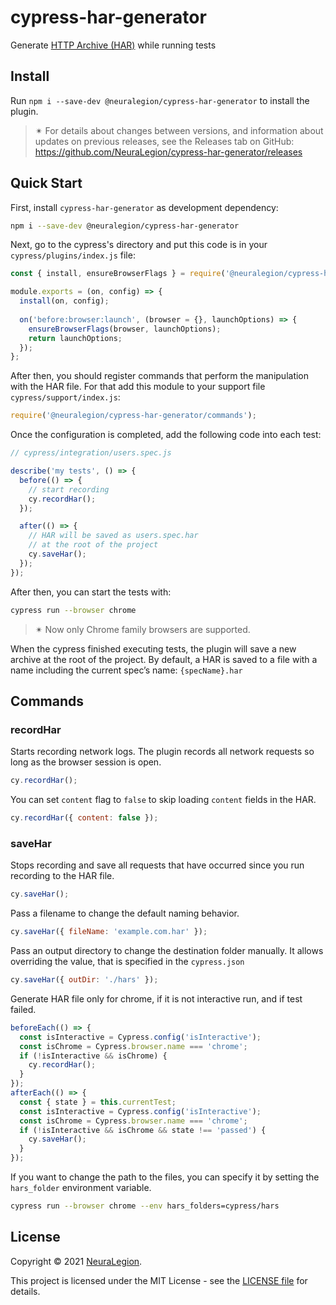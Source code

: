 # cypress-har-generator

Generate [HTTP Archive (HAR)](http://www.softwareishard.com/blog/har-12-spec/)  while running tests

## Install

Run `npm i --save-dev @neuralegion/cypress-har-generator` to install the plugin.

> ✴ For details about changes between versions, and information about updates on previous releases, see the Releases tab on GitHub: https://github.com/NeuraLegion/cypress-har-generator/releases

## Quick Start

First, install `cypress-har-generator` as development dependency:

```bash
npm i --save-dev @neuralegion/cypress-har-generator
```

Next, go to the cypress's directory and put this code is in your `cypress/plugins/index.js` file:

```js
const { install, ensureBrowserFlags } = require('@neuralegion/cypress-har-generator');

module.exports = (on, config) => {
  install(on, config);
  
  on('before:browser:launch', (browser = {}, launchOptions) => {
    ensureBrowserFlags(browser, launchOptions);
    return launchOptions;
  });
};
```

After then, you should register commands that perform the manipulation with the HAR file. 
For that add this module to your support file `cypress/support/index.js`:

```js
require('@neuralegion/cypress-har-generator/commands');
```

Once the configuration is completed, add the following code into each test:

```js
// cypress/integration/users.spec.js

describe('my tests', () => {
  before(() => {
    // start recording
    cy.recordHar();
  });

  after(() => {
    // HAR will be saved as users.spec.har 
    // at the root of the project 
    cy.saveHar();
  });
});
```

After then, you can start the tests with:

```bash
cypress run --browser chrome
```

> ✴  Now only Chrome family browsers are supported.

When the cypress finished executing tests, the plugin will save a new archive at the root of the project.
By default, a HAR is saved to a file with a name including the current spec’s name: `{specName}.har`

## Commands

### recordHar

Starts recording network logs. The plugin records all network requests so long as the browser session is open.                              

```js
cy.recordHar();
```

You can set `content` flag to `false` to skip loading `content` fields in the HAR. 

```js
cy.recordHar({ content: false });
```


### saveHar

Stops recording and save all requests that have occurred since you run recording to the HAR file.
                              
```js
cy.saveHar();
```

Pass a filename to change the default naming behavior. 

```js
cy.saveHar({ fileName: 'example.com.har' });
```

Pass an output directory to change the destination folder manually. 
It allows overriding the value, that is specified in the `cypress.json`

```js
cy.saveHar({ outDir: './hars' });
```

Generate HAR file only for chrome, if it is not interactive run, and if test failed.
```js
beforeEach(() => {
  const isInteractive = Cypress.config('isInteractive');
  const isChrome = Cypress.browser.name === 'chrome';
  if (!isInteractive && isChrome) {
    cy.recordHar();
  }
});
afterEach(() => {
  const { state } = this.currentTest;
  const isInteractive = Cypress.config('isInteractive');
  const isChrome = Cypress.browser.name === 'chrome';
  if (!isInteractive && isChrome && state !== 'passed') {
    cy.saveHar();
  }
});
```

If you want to change the path to the files, you can specify it by setting the `hars_folder` environment variable.
 
```bash
cypress run --browser chrome --env hars_folders=cypress/hars
```

## License

Copyright © 2021 [NeuraLegion](https://github.com/NeuraLegion).

This project is licensed under the MIT License - see the [LICENSE file](LICENSE) for details.
